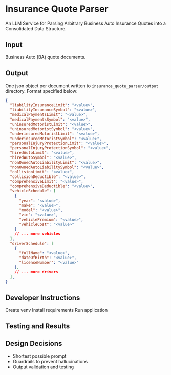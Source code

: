 # Insurance Quote Parser
An LLM Service for Parsing Arbitrary Business Auto Insurance Quotes into a Consolidated Data Structure.

## Input 
Business Auto (BA) quote documents.

## Output 
One json object per document written to `insurance_quote_parser/output` directory. Format specified below:
```json
{
  "liabilityInsuranceLimit": "<value>",
  "liabilityInsuranceSymbol": "<value>",
  "medicalPaymentsLimit": "<value>",
  "medicalPaymentsSymbol": "<value>",
  "uninsuredMotoristLimit": "<value>",
  "uninsuredMotoristSymbol": "<value>",
  "underinsuredMotoristLimit": "<value>",
  "underinsuredMotoristSymbol": "<value>",
  "personalInjuryProtectionLimit": "<value>",
  "personalInjuryProtectionSymbol": "<value>",
  "hiredAutoLimit": "<value>",
  "hiredAutoSymbol": "<value>",
  "nonOwnedAutoLiabilityLimit": "<value>",
  "nonOwnedAutoLiabilitySymbol": "<value>",
  "collisionLimit": "<value>",
  "collisionDeductible": "<value>",
  "comprehensiveLimit": "<value>",
  "comprehensiveDeductible": "<value>",
  "vehicleSchedule": [
    {
      "year": "<value>",
      "make": "<value>",
      "model": "<value>",
      "vin": "<value>",
      "vehiclePremium": "<value>",
      "vehicleCost": "<value>"
    }
    // ... more vehicles
  ],
  "driverSchedule": [
    {
      "fullName": "<value>",
      "dateOfBirth": "<value>",
      "licenseNumber": "<value>"
    },
    // ... more drivers
  ],
}
```

## Developer Instructions
Create venv
Install requirements 
Run application


## Testing and Results

## Design Decisions 
- Shortest possible prompt 
- Guardrails to prevent hallucinations 
- Output validation and testing





